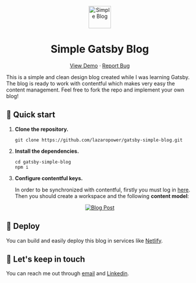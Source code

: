 <p align="center">
  <a href="#">
    <img alt="Simple Blog" src="https://i.imgur.com/h9DDuUy.png" width="60" />
  </a>
</p>
<h1 align="center">
  Simple Gatsby Blog
</h1>

<p align="center">
    <a href="https://sleepy-bassi-07dbf5.netlify.app">View Demo</a>
    ·
    <a href="https://github.com/lazaropower/gatsby-simple-blog/issues">Report Bug</a>
</p>

This is a simple and clean design blog created while I was learning Gatsby. The blog is ready to work with contentful which makes very easy the content management. Feel free to fork the repo and implement your own blog!

## 🚀 Quick start

1.  **Clone the repository.**

    ```shell
    git clone https://github.com/lazaropower/gatsby-simple-blog.git
    ```

2.  **Install the dependencies.**

    ```shell
    cd gatsby-simple-blog
    npm i
    ```

3.  **Configure contentful keys.**

    In order to be synchronized with contentful, firstly you must log in [here](https://www.contentful.com/).
    Then you should create a workspace and the following **content model**:

<p align="center">
  <a href="#">
    <img alt="Blog Post" src="https://i.imgur.com/S3pWDNf.jpg" />
  </a>
</p>

## 💫 Deploy

You can build and easily deploy this blog in services like [Netlify](https://www.netlify.com/).

## 📩 Let's keep in touch

You can reach me out through [email](mailto:hello@lazaropower.dev) and [Linkedin](https://www.linkedin.com/in/l%C3%A1zaro-amor-sevilla-a44947167/).